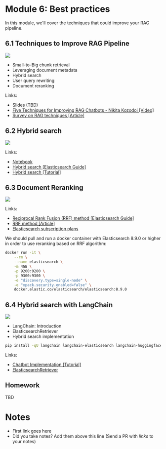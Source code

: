 # Module 6: Best practices

In this module, we'll cover the techniques that could improve your RAG pipeline.

## 6.1 Techniques to Improve RAG Pipeline

<a href="https://www.youtube.com/watch?v=Tq9Vbm_2z3o">
  <img src="https://markdown-videos-api.jorgenkh.no/youtube/Tq9Vbm_2z3o">
</a>

* Small-to-Big chunk retrieval
* Leveraging document metadata
* Hybrid search
* User query rewriting
* Document reranking

Links:
* Slides (TBD)
* [Five Techniques for Improving RAG Chatbots - Nikita Kozodoi [Video]](https://www.youtube.com/watch?v=xPYmClWk5O8)
* [Survey on RAG techniques [Article]](https://arxiv.org/abs/2312.10997)


## 6.2 Hybrid search

<a href="https://www.youtube.com/watch?v=TQ_ck6Q9gSQ">
  <img src="https://markdown-videos-api.jorgenkh.no/youtube/TQ_ck6Q9gSQ">
</a>



Links:
* [Notebook](hybrid-search-and-reranking-es.ipynb)
* [Hybrid search [Elasticsearch Guide]](https://www.elastic.co/guide/en/elasticsearch/reference/current/knn-search.html#_combine_approximate_knn_with_other_features)
* [Hybrid search [Tutorial]](https://www.elastic.co/search-labs/tutorials/search-tutorial/vector-search/hybrid-search)


## 6.3 Document Reranking

<a href="https://www.youtube.com/watch?v=H4M55Ptc5cM">
  <img src="https://markdown-videos-api.jorgenkh.no/youtube/H4M55Ptc5cM">
</a>

Links:
* [Reciprocal Rank Fusion (RRF) method [Elasticsearch Guide]](https://www.elastic.co/guide/en/elasticsearch/reference/current/rrf.html)
* [RRF method [Article]](https://plg.uwaterloo.ca/~gvcormac/cormacksigir09-rrf.pdf)
* [Elasticsearch subscription plans](https://www.elastic.co/subscriptions)

We should pull and run a docker container with Elasticsearch 8.9.0 or higher in order to use reranking based on RRF algorithm:

```bash
docker run -it \
    --rm \
    --name elasticsearch \
    -m 4GB \
    -p 9200:9200 \
    -p 9300:9300 \
    -e "discovery.type=single-node" \
    -e "xpack.security.enabled=false" \
    docker.elastic.co/elasticsearch/elasticsearch:8.9.0
```


## 6.4 Hybrid search with LangChain

<a href="https://www.youtube.com/watch?v=CRfg7tAsnUU">
  <img src="https://markdown-videos-api.jorgenkh.no/youtube/CRfg7tAsnUU">
</a>

* LangChain: Introduction
* ElasticsearchRetriever
* Hybrid search implementation

```bash
pip install -qU langchain langchain-elasticsearch langchain-huggingface
```

Links:
* [Chatbot Implementation [Tutorial]](https://www.elastic.co/search-labs/tutorials/chatbot-tutorial/implementation)
* [ElasticsearchRetriever](https://python.langchain.com/v0.2/docs/integrations/retrievers/elasticsearch_retriever/)


## Homework

TBD

# Notes

* First link goes here
* Did you take notes? Add them above this line (Send a PR with *links* to your notes)

